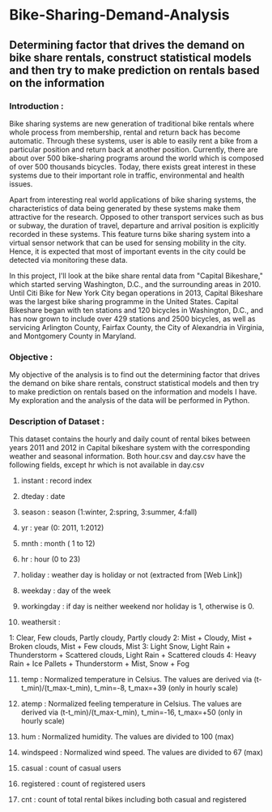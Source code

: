 # Bike-Sharing-Demand-Analysis
## Determining factor that drives the demand on bike share rentals, construct statistical models and then try to make prediction on rentals based on the information

### Introduction :
Bike sharing systems are new generation of traditional bike rentals where whole process from membership, rental and return back has become automatic. Through these systems, user is able to easily rent a bike from a particular position and return back at another position. Currently, there are about over 500 bike-sharing programs around the world which is composed of over 500 thousands bicycles. Today, there exists great interest in these systems due to their important role in traffic, environmental and health issues.

Apart from interesting real world applications of bike sharing systems, the characteristics of data being generated by these systems make them attractive for the research. Opposed to other transport services such as bus or subway, the duration of travel, departure and arrival position is explicitly recorded in these systems. This feature turns bike sharing system into a virtual sensor network that can be used for sensing mobility in the city. Hence, it is expected that most of important events in the city could be detected via monitoring these data.

In this project, I'll look at the bike share rental data from "Capital Bikeshare," which started serving Washington, D.C., and the surrounding areas in 2010. Until Citi Bike for New York City began operations in 2013, Capital Bikeshare was the largest bike sharing programme in the United States. Capital Bikeshare began with ten stations and 120 bicycles in Washington, D.C., and has now grown to include over 429 stations and 2500 bicycles, as well as servicing Arlington County, Fairfax County, the City of Alexandria in Virginia, and Montgomery County in Maryland.

### Objective :
My objective of the analysis is to find out the determining factor that drives the demand on bike share rentals, construct statistical models and then try to make prediction on rentals based on the information and models I have. My exploration and the analysis of the data will be performed in Python.

### Description of Dataset :
This dataset contains the hourly and daily count of rental bikes between years 2011 and 2012 in Capital bikeshare system with the corresponding weather and seasonal information.
Both hour.csv and day.csv have the following fields, except hr which is not available in day.csv

1. instant : record index

2. dteday : date

3. season : season (1:winter, 2:spring, 3:summer, 4:fall)

4. yr : year (0: 2011, 1:2012)

5. mnth : month ( 1 to 12)

6. hr : hour (0 to 23)

7. holiday : weather day is holiday or not (extracted from [Web Link])

8. weekday : day of the week

9. workingday : if day is neither weekend nor holiday is 1, otherwise is 0.

10. weathersit :

  1: Clear, Few clouds, Partly cloudy, Partly cloudy
  2: Mist + Cloudy, Mist + Broken clouds, Mist + Few clouds, Mist
  3: Light Snow, Light Rain + Thunderstorm + Scattered clouds, Light Rain + Scattered clouds
  4: Heavy Rain + Ice Pallets + Thunderstorm + Mist, Snow + Fog

11. temp : Normalized temperature in Celsius. The values are derived via (t-t_min)/(t_max-t_min), t_min=-8, t_max=+39 (only in hourly scale)

12. atemp : Normalized feeling temperature in Celsius. The values are derived via (t-t_min)/(t_max-t_min), t_min=-16, t_max=+50 (only in hourly scale)

13. hum : Normalized humidity. The values are divided to 100 (max)

14. windspeed : Normalized wind speed. The values are divided to 67 (max)

15. casual : count of casual users

16. registered : count of registered users

17. cnt : count of total rental bikes including both casual and registered
